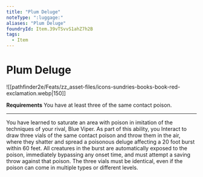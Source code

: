 ```yaml
---
title: "Plum Deluge"
noteType: ":luggage:"
aliases: "Plum Deluge"
foundryId: Item.39vTSvvS1ahZ7h2B
tags:
  - Item
---
```


# Plum Deluge
![[pathfinder2e/Feats/zz_asset-files/icons-sundries-books-book-red-exclamation.webp|150]]

**Requirements** You have at least three of the same contact poison.

* * *

You have learned to saturate an area with poison in imitation of the techniques of your rival, Blue Viper. As part of this ability, you Interact to draw three vials of the same contact poison and throw them in the air, where they shatter and spread a poisonous deluge affecting a 20 foot burst within 60 feet. All creatures in the burst are automatically exposed to the poison, immediately bypassing any onset time, and must attempt a saving throw against that poison. The three vials must be identical, even if the poison can come in multiple types or different levels.
